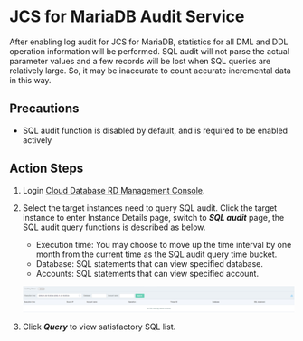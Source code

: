 # JCS for MariaDB Audit Service
After enabling log audit for JCS for MariaDB, statistics for all DML and DDL operation information will be performed.
SQL audit will not parse the actual parameter values and a few records will be lost when SQL queries are relatively large. So, it may be inaccurate to count accurate incremental data in this way.

## Precautions
* SQL audit function is disabled by default, and is required to be enabled actively

## Action Steps
1. Login [Cloud Database RD Management Console](https://rds-console.jdcloud.com/database).  
2. Select the target instances need to query SQL audit. Click the target instance to enter Instance Details page, switch to ***SQL audit*** page, the SQL audit query functions is described as below.  
    * Execution time: You may choose to move up the time interval by one month from the current time as the SQL audit query time bucket.
    * Database: SQL statements that can view specified database.
    * Accounts: SQL statements that can view specified account.

    ![Snapshot](../../../../../image/RDS/1109_4.jpg)

3. Click ***Query*** to view satisfactory SQL list.
